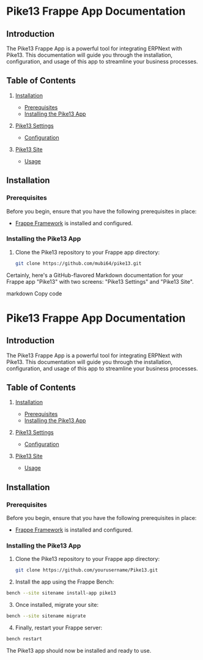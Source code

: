 # Pike13 Frappe App Documentation

## Introduction

The Pike13 Frappe App is a powerful tool for integrating ERPNext with Pike13. This documentation will guide you through the installation, configuration, and usage of this app to streamline your business processes.

## Table of Contents

1. [Installation](#installation)
    - [Prerequisites](#prerequisites)
    - [Installing the Pike13 App](#installing-the-pike13-app)

2. [Pike13 Settings](#pike13-settings)
    - [Configuration](#configuration)

3. [Pike13 Site](#pike13-site)
    - [Usage](#usage)

## Installation

### Prerequisites

Before you begin, ensure that you have the following prerequisites in place:

- [Frappe Framework](https://frappeframework.com/) is installed and configured.

### Installing the Pike13 App

1. Clone the Pike13 repository to your Frappe app directory:

   ```bash
   git clone https://github.com/mubi64/pike13.git


Certainly, here's a GitHub-flavored Markdown documentation for your Frappe app "Pike13" with two screens: "Pike13 Settings" and "Pike13 Site".

markdown
Copy code
# Pike13 Frappe App Documentation

## Introduction

The Pike13 Frappe App is a powerful tool for integrating ERPNext with Pike13. This documentation will guide you through the installation, configuration, and usage of this app to streamline your business processes.

## Table of Contents

1. [Installation](#installation)
    - [Prerequisites](#prerequisites)
    - [Installing the Pike13 App](#installing-the-pike13-app)

2. [Pike13 Settings](#pike13-settings)
    - [Configuration](#configuration)

3. [Pike13 Site](#pike13-site)
    - [Usage](#usage)

## Installation

### Prerequisites

Before you begin, ensure that you have the following prerequisites in place:

- [Frappe Framework](https://frappeframework.com/) is installed and configured.

### Installing the Pike13 App

1. Clone the Pike13 repository to your Frappe app directory:

   ```bash
   git clone https://github.com/yourusername/Pike13.git

2. Install the app using the Frappe Bench:

  ```bash
  bench --site sitename install-app pike13
```

3. Once installed, migrate your site:

```bash
bench --site sitename migrate
```
4. Finally, restart your Frappe server:

```bash
bench restart
```

The Pike13 app should now be installed and ready to use.
